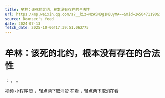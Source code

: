 ```yaml
---
title: 牟林：该死的北约，根本没有存在的合法性
url: https://mp.weixin.qq.com/s?__biz=MzA5MDg1MDUyMA==&mid=2650471190&idx=5&sn=0fc1072534365e3a46acd3e0be066af3
source: Doonsec's feed
date: 2024-07-13
fetch_date: 2025-10-06T17:39:51.062775
---
```


# 牟林：该死的北约，根本没有存在的合法性

：
，
。

视频
小程序
赞
，轻点两下取消赞
在看
，轻点两下取消在看